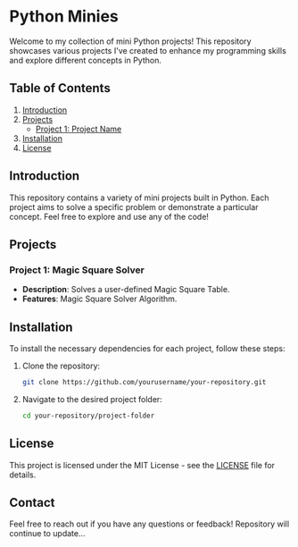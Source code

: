 # Python Minies

Welcome to my collection of mini Python projects! This repository showcases various projects I've created to enhance my programming skills and explore different concepts in Python.

## Table of Contents

1. [Introduction](#introduction)
2. [Projects](#projects)
   - [Project 1: Project Name](#project-1-project-name)
3. [Installation](#installation)
4. [License](#license)

## Introduction

This repository contains a variety of mini projects built in Python. Each project aims to solve a specific problem or demonstrate a particular concept. Feel free to explore and use any of the code!

## Projects

### Project 1: Magic Square Solver
- **Description**: Solves a user-defined Magic Square Table.
- **Features**: Magic Square Solver Algorithm.

## Installation

To install the necessary dependencies for each project, follow these steps:

1. Clone the repository:
   ```bash
   git clone https://github.com/yourusername/your-repository.git
   ```
2. Navigate to the desired project folder:
   ```bash
   cd your-repository/project-folder
   ```
   

## License

This project is licensed under the MIT License - see the [LICENSE](LICENSE) file for details.

## Contact

Feel free to reach out if you have any questions or feedback!
Repository will continue to update...
